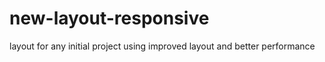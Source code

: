 # new-layout-responsive
layout for any initial project using improved layout and better performance
